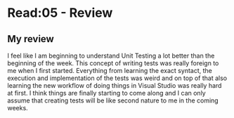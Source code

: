 # Read:05 - Review

## My review

I feel like I am beginning to understand Unit Testing a lot better than the beginning of the week. This concept of writing tests was really foreign to me when I first started. Everything from learning the exact syntact, the execution and implementation of the tests was weird and on top of that also learning the new workflow of doing things in Visual Studio was really hard at first. I think things are finally starting to come along and I can only assume that creating tests will be like second nature to me in the coming weeks.